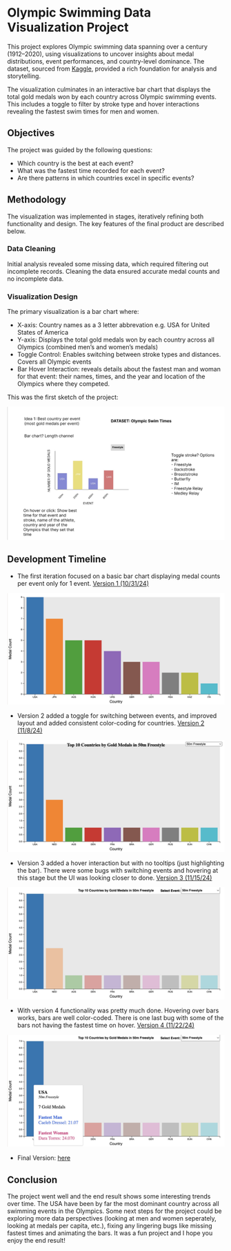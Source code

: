 # Olympic Swimming Data Visualization Project

This project explores Olympic swimming data spanning over a century (1912–2020), using visualizations to uncover insights about medal distributions, event performances, and country-level dominance. The dataset, sourced from [Kaggle](https://www.kaggle.com/datasets/datasciencedonut/olympic-swimming-1912-to-2020), provided a rich foundation for analysis and storytelling.

The visualization culminates in an interactive bar chart that displays the total gold medals won by each country across Olympic swimming events. This includes a toggle to filter by stroke type and hover interactions revealing the fastest swim times for men and women.

## Objectives

The project was guided by the following questions:

 * Which country is the best at each event?
 * What was the fastest time recorded for each event?
 * Are there patterns in which countries excel in specific events?

## Methodology

The visualization was implemented in stages, iteratively refining both functionality and design. The key features of the final product are described below.

### Data Cleaning

Initial analysis revealed some missing data, which required filtering out incomplete records. Cleaning the data ensured accurate medal counts and no incomplete data. 

### Visualization Design

The primary visualization is a bar chart where:
* X-axis: Country names as a 3 letter abbrevation e.g. USA for United States of America
* Y-axis: Displays the total gold medals won by each country across all Olympics (combined men’s and women’s medals)
* Toggle Control: Enables switching between stroke types and distances. Covers all Olympic events
* Bar Hover Interaction: reveals details about the fastest man and woman for that event: their names, times, and the year and location of the Olympics where they competed.

This was the first sketch of the project:

![sketch](./dataviz.jpg)

## Development Timeline

* The first iteration focused on a basic bar chart displaying medal counts per event only for 1 event.
[Version 1 (10/31/24)](https://vizhub.com/aschechter10/olympic-swimming-project-version-1)

![version 1 image](./version-1.jpg)

* Version 2 added a toggle for switching between events, and improved layout and added consistent color-coding for countries.
[Version 2 (11/8/24)](https://vizhub.com/aschechter10/olympic-swimming-project-2)

![version 2 image](./version-2.jpg)

* Version 3 added a hover interaction but with no tooltips (just highlighting the bar). There were some bugs with switching events and hovering at this stage but the UI was looking closer to done.
[Version 3 (11/15/24)](https://vizhub.com/aschechter10/olympic-swimming-project-3)

![version 3 image](./version-3.jpg)

* With version 4 functionality was pretty much done. Hovering over bars works, bars are well color-coded. There is one last bug with some of the bars not having the fastest time on hover.
[Version 4 (11/22/24)](https://vizhub.com/aschechter10/olympic-swimming-project-4)

![version 4 image](./final.jpg)

* Final Version: [here](https://vizhub.com/aschechter10/olympic-swimming-project)

## Conclusion

The project went well and the end result shows some interesting trends over time. The USA have been by far the most dominant country across all swimming events in the Olympics. Some next steps for the project could be exploring more data perspectives (looking at men and women seperately, looking at medals per capita, etc.), fixing any lingering bugs like missing fastest times and animating the bars. It was a fun project and I hope you enjoy the end result!

